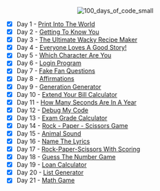 <div align="center"> 
  
  ![100_days_of_code_small](https://github.com/user-attachments/assets/f11fb7a0-0104-4b72-a35c-917dd4d169b7)
  
</div>

- [x] Day 1 - [Print Into The World](/Day%201%20-%20Print%20Into%20The%20World/project_1.py)
- [x] Day 2 - [Getting To Know You](/Day%202%20-%20Getting%20To%20Know%20You/project_2.py)
- [x] Day 3 - [The Ultimate Wacky Recipe Maker](/Day%203%20-%20The%20Ultimate%20Wacky%20Recipe%20Maker/project_3.py)
- [x] Day 4 - [Everyone Loves A Good Story!](/Day%204%20-%20Everyone%20Loves%20A%20Good%20Story!/project_4.py)
- [x] Day 5 - [Which Character Are You](/Day%205%20-%20Which%20Character%20Are%20You/project_5.py)
- [x] Day 6 - [Login Program](/Day%206%20-%20Login%20Program/project_6.py)
- [x] Day 7 - [Fake Fan Questions](/Day%207%20-%20Fake%20Fan%20Questions/project_7.py)
- [x] Day 8 - [Affirmations](/Day%208%20-%20Affirmations/project_8.py)
- [x] Day 9 - [Generation Generator](/Day%209%20-%20Generation%20Generator/project_9.py)
- [x] Day 10 - [Extend Your Bill Calculator](/Day%2010%20-%20Extend%20Your%20Bill%20Calculator/project_10.py)
- [x] Day 11 - [How Many Seconds Are In A Year](/Day%2011%20-%20How%20Many%20Seconds%20Are%20In%20A%20Year/project_11.py)
- [x] Day 12 - [Debug My Code](/Day%2012%20-%20Debug%20My%20Code/project_12.py)
- [x] Day 13 - [Exam Grade Calculator](/Day%2013%20-%20Exam%20Grade%20Calculator/project_13.py)
- [x] Day 14 - [Rock - Paper - Scissors Game](/Day%2014%20-%20Rock%20-%20Paper%20-%20Scissors%20Game/project_14.py)
- [x] Day 15 - [Animal Sound](/Day%2015%20-%20Animal%20Sound/project_15.py)
- [x] Day 16 - [Name The Lyrics](/Day%2016%20-%20Name%20The%20Lyrics/project_16.py)
- [x] Day 17 - [Rock-Paper-Scissors With Scoring](/Day%2017%20-%20Rock-Paper-Scissors%20With%20Scoring/project_17.py)
- [x] Day 18 - [Guess The Number Game](/Day%2018%20-%20Guess%20The%20Number%20Game/project_18.py)
- [x] Day 19 - [Loan Calculator](/Day%2019%20-%20Loan%20Calculator/project_19.py)
- [x] Day 20 - [List Generator](/Day%2020%20-%20List%20Generator/project_20.py)
- [x] Day 21 - [Math Game](/Day%2021%20-%20Math%20Game/project_21.py)
